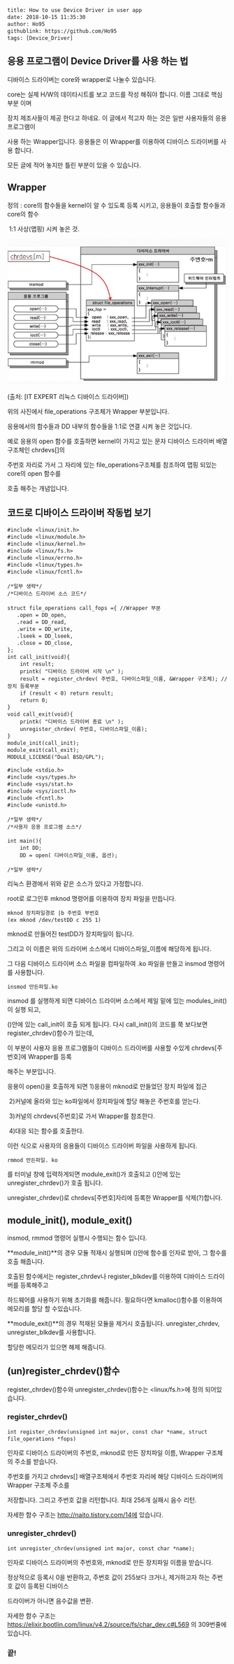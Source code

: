 ```
title: How to use Device Driver in user app
date: 2018-10-15 11:35:30
author: Ho95
githublink: https://github.com/Ho95
tags: [Device_Driver]  
```



## 응용 프로그램이 Device Driver를 사용 하는 법

디바이스 드라이버는 core와 wrapper로 나눌수 있습니다.

core는 실제 H/W의 데이타시트를 보고 코드를 작성 해줘야 합니다. 이름 그대로 핵심 부분 이며

장치 제조사들이 제공 한다고 하네요. 이 글에서 적고자 하는 것은 일반 사용자들의 응용 프로그램이 

사용 하는 Wrapper입니다. 응용들은 이 Wrapper를 이용하여 디바이스 드라이버를 사용 합니다.

모든 글에 적어 놓지만 틀린 부분이 있을 수 있습니다.



## Wrapper

정의 : core의 함수들을 kernel이 알 수 있도록 등록 시키고,  응용들이 호출할 함수들과 core의 함수

​	   1:1 사상(맵핑) 시켜 놓은 것.

![userapp1](https://raw.githubusercontent.com/Ho95/algoittm.github.io/source/source/images/2018-10-15-how_to_use_dd_in_user_app/userapp1.JPG)

(출처: [IT EXPERT 리눅스 디바이스 드라이버])

위의 사진에서 file_operations 구조체가 Wrapper 부분입니다.

응용에서의 함수들과 DD 내부의 함수들을 1:1로 연결 시켜 놓은 것입니다.

예로 응용의 open 함수를 호출하면 kernel이 가지고 있는 문자 디바이스 드라이버 배열 구조체인 chrdevs[]의 

주번호 자리로 가서 그 자리에 있는 file_operations구조체를 참조하여 맵핑 되있는 core의 open 함수를 

호출 해주는 개념입니다.



## 코드로 디바이스 드라이버 작동법 보기

```
#include <linux/init.h>
#include <linux/module.h>
#include <linux/kernel.h>
#include <linux/fs.h>          
#include <linux/errno.h>       
#include <linux/types.h>       
#include <linux/fcntl.h>       

/*일부 생략*/
/*디바이스 드라이버 소스 코드*/

struct file_operations call_fops ={ //Wrapper 부분
   .open = DD_open,
   .read = DD_read,
   .write = DD_write,
   .lseek = DD_lseek,
   .close = DD_close,
};
int call_init(void){
    int result;
    printk( "디바이스 드라이버 시작 \n" );    
    result = register_chrdev( 주번호, 디바이스파일_이름, &Wrapper 구조체); //장치 등록부분
    if (result < 0) return result;
    return 0;
}
void call_exit(void){
    printk( "디바이스 드라이버 종료 \n" );    
    unregister_chrdev( 주번호, 디바이스파일_이름);
}
module_init(call_init);
module_exit(call_exit);
MODULE_LICENSE("Dual BSD/GPL");
```

```
#include <stdio.h>
#include <sys/types.h>
#include <sys/stat.h>
#include <sys/ioctl.h>
#include <fcntl.h>
#include <unistd.h>

/*일부 생략*/
/*사용자 응용 프로그램 소스*/

int main(){
    int DD;   
    DD = open( 디바이스파일_이름, 옵션);

/*일부 생략*/

```

리눅스 환경에서 위와 같은 소스가 있다고 가정합니다.

root로 로그인후 mknod 명령어를 이용하여 장치 파일을 만듭니다.

```
mknod 장치파일경로 |b 주번호 부번호
(ex mknod /dev/testDD c 255 1)
```

mknod로 만들어진  testDD가 장치파일이 됩니다. 

그리고 이 이름은 위의 드라이버 소스에서 디바이스파일_이름에 해당하게 됩니다.

그 다음 디바이스 드라이버 소스 파일을 컴파일하여 .ko 파일을 만들고 insmod 명령어를 사용합니다.

```
insmod 만든파일.ko
```

insmod 를 실행하게 되면 디바이스 드라이버 소스에서 제일 밑에 있는 modules_init()이 실행 되고,

()안에 있는 call_init이 호출 되게 됩니다. 다시 call_init()의 코드를 쭉 보다보면 register_chrdev()함수가 있는데, 

이 부분이 사용자 응용 프로그램들이 디바이스 드라이버를 사용할 수있게 chrdevs[주번호]에 Wrapper를 등록

해주는 부분입니다. 



응용이 open()을 호출하게 되면 1)응용이 mknod로 만들었던 장치 파일에 접근

​						      2)커널에 올라와 있는 ko파일에서 장치파일에 할당 해놓은 주번호를 얻는다.

​						      3)커널의 chrdevs[주번호]로 가서 Wrapper를 참조한다.

​						      4)대응 되는 함수를 호출한다.

이런 식으로 사용자의 응용들이 디바이스 드라이버 파일을 사용하게 됩니다. 



```
rmmod 만든파일. ko
```

를 터미널 창에 입력하게되면 module_exit()가 호출되고 ()안에 있는 unregister_chrdev()가 호출 됩니다.

unregister_chrdev()로 chrdevs[주번호]자리에 등록한 Wrapper를 삭제(?)합니다.



## module_init(), module_exit()

insmod, rmmod 명령어 실행시 수행되는 함수 입니다.

**module_init()**의 경우 모듈 적재시 실행되며 ()안에 함수를 인자로 받아, 그 함수를 호출 해줍니다.

호출된 함수에서는 register_chrdev나 register_blkdev를 이용하여 디바이스 드라이버를 등록해주고

하드웨어를 사용하기 위해 초기화를 해줍니다. 필요하다면 kmalloc()함수를 이용하여 메모리를 할당 할 수있습니다.

**module_exit()**의 경우 적재된 모듈을 제거시 호출됩니다.  unregister_chrdev, unregister_blkdev를 사용합니다.

할당한 메모리가 있으면 해제 해줍니다.



## (un)register_chrdev()함수

register_chrdev()함수와 unregister_chrdev()함수는 <linux/fs.h>에 정의 되어있습니다.

### register_chrdev()

```
int register_chrdev(unsigned int major, const char *name, struct file_operations *fops)
```

인자로 디바이스 드라이버의 주번호, mknod로 만든 장치파일 이름,  Wrapper 구조체의 주소를 받습니다.

주번호를 가지고 chrdevs[] 배열구조체에서 주번호 자리에 해당 디바이스 드라이버의 Wrapper 구조체 주소를

저장합니다. 그리고 주번호 값을 리턴합니다. 최대 256개 실패시 음수 리턴.

자세한 함수 구조는 http://naito.tistory.com/14에 있습니다.



### unregister_chrdev()

```
int unregister_chrdev(unsigned int major, const char *name);
```

인자로 디바이스 드라이버의 주번호와, mknod로 만든 장치파일 이름을 받습니다.

정상적으로 등록시 0을 반환하고, 주번호 값이 255보다 크거나, 제거하고자 하는 주번호 값이 등록된 디바이스

드라이버가 아니면 음수값을 변환.

자세한 함수 구조는 https://elixir.bootlin.com/linux/v4.2/source/fs/char_dev.c#L569 의 309번줄에 있습니다.



### 끝!

